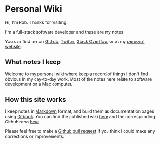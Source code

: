 # Personal Wiki

Hi, I'm Rob. Thanks for visiting.

I'm a full-stack software developer and these are my notes.

You can find me on [Github](https://github.com/robmurtagh), [Twitter](https://twitter.com/rjmurtagh), [Stack Overflow](https://stackoverflow.com/users/3052692/rjmurt), or at my [personal website](https://www.robmurtagh.com/).

## What notes I keep

Welcome to my personal wiki where keep a record of things I don't find obvious in my day-to-day work. Most of the notes here relate to software development on a Mac computer.

## How this site works

I keep notes in [Markdown](https://guides.github.com/features/mastering-markdown/) format, and build them as documentation pages using [Gitbook](https://www.gitbook.com/). You can find the published wiki [here](https://wiki.robmurtagh.com/) and the corresponding Github repo [here](https://github.com/robmurtagh/personal-wiki).

Please feel free to make a [Github pull request](https://help.github.com/articles/about-pull-requests/) if you think I could make any corrections or improvements.

